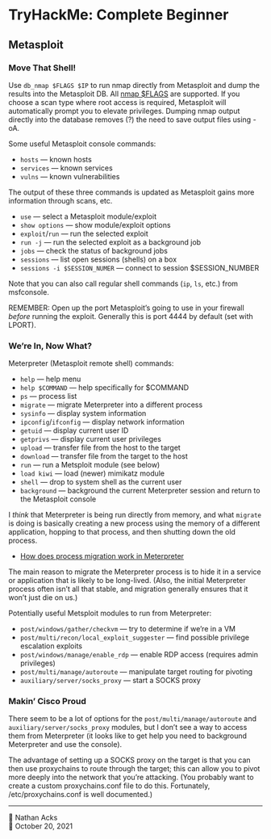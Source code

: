 # TryHackMe: Complete Beginner

## Metasploit

### Move That Shell!

Use `db_nmap $FLAGS $IP` to run nmap directly from Metasploit and dump the results into the Metasploit DB. All [nmap $FLAGS](../notes/nmap.md) are supported. If you choose a scan type where root access is required, Metasploit will automatically prompt you to elevate privileges. Dumping nmap output directly into the database removes (?) the need to save output files using -oA.

Some useful Metasploit console commands:

* `hosts` — known hosts
* `services` — known services
* `vulns` — known vulnerabilities

The output of these three commands is updated as Metasploit gains more information through scans, etc.

* `use` — select a Metasploit module/exploit
* `show options` — show module/exploit options
* `exploit`/`run` — run the selected exploit
* `run -j` — run the selected exploit as a background job
* `jobs` — check the status of background jobs
* `sessions` — list open sessions (shells) on a box
* `sessions -i $SESSION_NUMER` — connect to session $SESSION_NUMBER

Note that you can also call regular shell commands (`ip`, `ls`, etc.) from msfconsole.

REMEMBER: Open up the port Metasploit’s going to use in your firewall *before* running the exploit. Generally this is port 4444 by default (set with LPORT).

### We’re In, Now What?

Meterpreter (Metasploit remote shell) commands:

* `help` — help menu
* `help $COMMAND` — help specifically for $COMMAND
* `ps` — process list
* `migrate` — migrate Meterpreter into a different process
* `sysinfo` — display system information
* `ipconfig`/`ifconfig` — display network information
* `getuid` — display current user ID
* `getprivs` — display current user privileges
* `upload` — transfer file from the host to the target
* `download` — transfer file from the target to the host
* `run` — run a Metsploit module (see below)
* `load kiwi` — load (newer) mimikatz module
* `shell` — drop to system shell as the current user
* `background` — background the current Meterpreter session and return to the Metasploit console

I *think* that Meterpreter is being run directly from memory, and what `migrate` is doing is basically creating a new process using the memory of a different application, hopping to that process, and then shutting down the old process.

* [How does process migration work in Meterpreter](https://security.stackexchange.com/a/92893)

The main reason to migrate the Meterpreter process is to hide it in a service or application that is likely to be long-lived. (Also, the initial Meterpreter process often isn’t all that stable, and migration generally ensures that it won’t just die on us.)

Potentially useful Metsploit modules to run from Meterpreter:

* `post/windows/gather/checkvm` — try to determine if we’re in a VM
* `post/multi/recon/local_exploit_suggester` — find possible privilege escalation exploits
* `post/windows/manage/enable_rdp` — enable RDP access (requires admin privileges)
* `post/multi/manage/autoroute` — manipulate target routing for pivoting
* `auxiliary/server/socks_proxy` — start a SOCKS proxy

### Makin’ Cisco Proud

There seem to be a lot of options for the `post/multi/manage/autoroute` and `auxiliary/server/socks_proxy` modules, but I don’t see a way to access them from Meterpreter (it looks like to get help you need to background Meterpreter and use the console).

The advantage of setting up a SOCKS proxy on the target is that you can then use proxychains to route through the target; this can allow you to pivot more deeply into the network that you’re attacking. (You probably want to create a custom proxychains.conf file to do this. Fortunately, /etc/proxychains.conf is well documented.)

- - - -

👤 Nathan Acks  
📅 October 20, 2021
